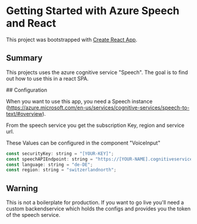 # Getting Started with Azure Speech and React

This project was bootstrapped with [Create React App](https://github.com/facebook/create-react-app).

## Summary

This projects uses the azure cognitive service "Speech". 
The goal is to find out how to use this in a react SPA.

## Configuration

When you want to use this app, you need a Speech instance (https://azure.microsoft.com/en-us/services/cognitive-services/speech-to-text/#overview).

From the speech service you get the subscription Key, region and service url.

These Values can be configured in the component "VoiceInput"

```js
const securityKey: string = "[YOUR-KEY]";
const speechAPIEndpoint: string = "https://[YOUR-NAME].cognitiveservices.azure.com/sts/v1.0/issuetoken";
const language: string = "de-DE";
const region: string = "switzerlandnorth";
```

## Warning

This is not a boilerplate for production. If you want to go live you'll need a custom backendservice which holds the configs and provides you the token of the speech service.
